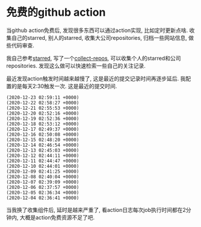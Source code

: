 # 免费的github action

当github action免费后, 发现很多东西可以通过action实现, 比如定时更新点啥. 收集自己的starred, 别人的starred, 收集大公司repositories, 归档一些网站信息, 做些代码审查.

我自己参考[starred](https://github.com/maguowei/starred), 写了一个[collect-repos](https://github.com/zoroqi/collect-repos), 可以收集个人的starred和公司repositories. 发现这么做可以快速检索一些自己的关注记录.

最近发现action触发时间越来越慢了, 这是最近的提交记录时间再逐步延后. 我配置的是每天2:30触发一次. 这是最近的提交时间.
```
(2020-12-23 02:59:11 +0000)
(2020-12-22 02:58:27 +0000)
(2020-12-21 02:55:53 +0000)
(2020-12-20 02:52:16 +0000)
(2020-12-19 02:52:36 +0000)
(2020-12-18 02:53:12 +0000)
(2020-12-17 02:49:37 +0000)
(2020-12-16 02:50:08 +0000)
(2020-12-15 02:48:20 +0000)
(2020-12-14 02:46:54 +0000)
(2020-12-13 02:45:03 +0000)
(2020-12-12 02:44:11 +0000)
(2020-12-11 02:44:47 +0000)
(2020-12-10 02:44:01 +0000)
(2020-12-09 02:41:25 +0000)
(2020-12-08 02:40:04 +0000)
(2020-12-07 02:39:09 +0000)
(2020-12-06 02:37:57 +0000)
(2020-12-05 02:36:34 +0000)
(2020-12-04 02:36:41 +0000)
```

当我换了收集组件后, 延时是越来严重了, 看action日志每次job执行时间都在2分钟内, 大概是action免费资源不足了吧.

